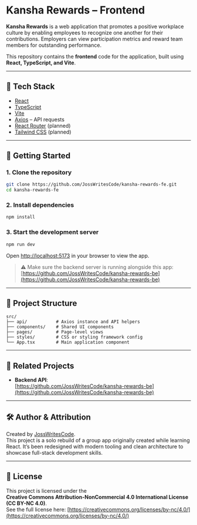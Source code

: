 # Kansha Rewards – Frontend

**Kansha Rewards** is a web application that promotes a positive workplace culture by enabling employees to recognize one another for their contributions. Employers can view participation metrics and reward team members for outstanding performance.

This repository contains the **frontend** code for the application, built using **React, TypeScript, and Vite**.

---

## 🔧 Tech Stack

- [React](https://reactjs.org/)
- [TypeScript](https://www.typescriptlang.org/)
- [Vite](https://vitejs.dev/)
- [Axios](https://axios-http.com/) – API requests
- [React Router](https://reactrouter.com/) (planned)
- [Tailwind CSS](https://tailwindcss.com/) (planned)

---

## 🚀 Getting Started

### 1. Clone the repository

```bash
git clone https://github.com/JossWritesCode/kansha-rewards-fe.git
cd kansha-rewards-fe
```

### 2. Install dependencies

```bash
npm install
```

### 3. Start the development server

```bash
npm run dev
```

Open [http://localhost:5173](http://localhost:5173) in your browser to view the app.

> ⚠️ Make sure the backend server is running alongside this app:  
> [https://github.com/JossWritesCode/kansha-rewards-be](https://github.com/JossWritesCode/kansha-rewards-be)

---

## 📁 Project Structure

```
src/
├── api/           # Axios instance and API helpers
├── components/    # Shared UI components
├── pages/         # Page-level views
├── styles/        # CSS or styling framework config
└── App.tsx        # Main application component
```

---

## 🔗 Related Projects

- **Backend API**:  
  [https://github.com/JossWritesCode/kansha-rewards-be](https://github.com/JossWritesCode/kansha-rewards-be)

---

## 🛠 Author & Attribution

Created by [JossWritesCode](https://github.com/JossWritesCode).  
This project is a solo rebuild of a group app originally created while learning React. It’s been redesigned with modern tooling and clean architecture to showcase full-stack development skills.

---

## 📄 License

This project is licensed under the  
**Creative Commons Attribution-NonCommercial 4.0 International License (CC BY-NC 4.0)**.  
See the full license here: [https://creativecommons.org/licenses/by-nc/4.0/](https://creativecommons.org/licenses/by-nc/4.0/)
